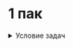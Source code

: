 # 1 пак

<details>
<summary>
Условие задач
</summary>

Глава 1: Простые запросы, сортировка, операции с заданиями, простая агрегация
1.1.	Получить доступ ко всем уникальным компаниям
1.2.	Получить общее количество компаний
1.3.	Получите все уникальные товары в категории "Продукты питания"
1.4.	Получить список всех уникальных компаний, названия которых начинаются на букву А или В, отсортированный в алфавитном порядке
1.5.	Получить все уникальные конечные продукты (т.е. изделия, которые нигде не используются в качестве материала).
1.6.	Получить все уникальные товары, которые не могли быть произведены
1.7.	Получить все уникальные товары, которые являются как материалами, так и продуктами
1.8.	Узнайте минимальные и максимальные цены на бумагу
1.9.	Получите среднюю цену и дисперсионную цену мяса, округленные до одного десятичного знака.



Пример:
``` bash
SELECT DISTINCT company FROM MANUFACTURER;
```

</details>


